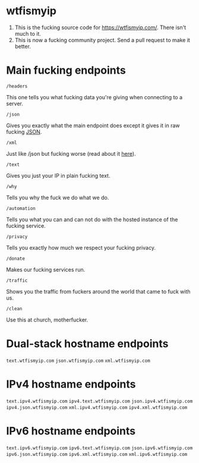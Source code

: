 # wtfismyip

1. This is the fucking source code for https://wtfismyip.com/. There isn't much to it.
2. This is now a fucking community project. Send a pull request to make it better.

# Main fucking endpoints

`/headers`

This one tells you what fucking data you're giving when connecting to a server.

`/json`

Gives you exactly what the main endpoint does except it gives it in raw fucking [JSON](https://www.json.org/json-en.html).

`/xml`

Just like /json but fucking worse (read about it [here](https://en.wikipedia.org/wiki/XML)).

`/text`

Gives you just your IP in plain fucking text.

`/why`

Tells you why the fuck we do what we do.

`/automation`

Tells you what you can and can not do with the hosted instance of the fucking service.

`/privacy`

Tells you exactly how much we respect your fucking privacy.

`/donate`

Makes our fucking services run.

`/traffic`

Shows you the traffic from fuckers around the world that came to fuck with us.

`/clean`

Use this at church, motherfucker.

# Dual-stack hostname endpoints

`text.wtfismyip.com`
`json.wtfismyip.com`
`xml.wtfismyip.com`

# IPv4 hostname endpoints

`text.ipv4.wtfismyip.com`
`ipv4.text.wtfismyip.com`
`json.ipv4.wtfismyip.com`
`ipv4.json.wtfismyip.com`
`xml.ipv4.wtfismyip.com`
`ipv4.xml.wtfismyip.com`

# IPv6 hostname endpoints

`text.ipv6.wtfismyip.com`
`ipv6.text.wtfismyip.com`
`json.ipv6.wtfismyip.com`
`ipv6.json.wtfismyip.com`
`ipv6.xml.wtfismyip.com`
`xml.ipv6.wtfismyip.com`
